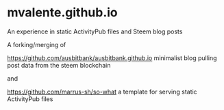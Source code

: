 # mvalente.github.io

An experience in static ActivityPub files and Steem blog posts


A forking/merging of

https://github.com/ausbitbank/ausbitbank.github.io
minimalist blog pulling post data from the steem blockchain

and

https://github.com/marrus-sh/so-what 
a template for serving static ActivityPub files

